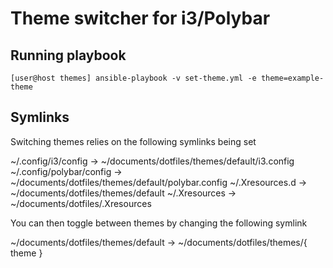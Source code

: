 # Theme switcher for i3/Polybar

## Running playbook

```shell
[user@host themes] ansible-playbook -v set-theme.yml -e theme=example-theme
```

## Symlinks

Switching themes relies on the following symlinks being set

~/.config/i3/config -> ~/documents/dotfiles/themes/default/i3.config
~/.config/polybar/config -> ~/documents/dotfiles/themes/default/polybar.config
~/.Xresources.d -> ~/documents/dotfiles/themes/default
~/.Xresources -> ~/documents/dotfiles/.Xresources

You can then toggle between themes by changing the following symlink

~/documents/dotfiles/themes/default -> ~/documents/dotfiles/themes/{ theme }
